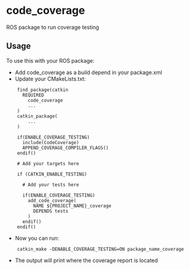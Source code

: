 # code_coverage

ROS package to run coverage testing

## Usage
To use this with your ROS package:

 * Add code_coverage as a build depend in your package.xml
 * Update your CMakeLists.txt:
```
	find_package(catkin
   	  REQUIRED
        code_coverage
        ...
    )
    catkin_package(
        ...
    )

	if(ENABLE_COVERAGE_TESTING)
      include(CodeCoverage)
      APPEND_COVERAGE_COMPILER_FLAGS()
    endif()

    # Add your targets here

    if (CATKIN_ENABLE_TESTING)
      
      # Add your tests here

      if(ENABLE_COVERAGE_TESTING)
        add_code_coverage(
          NAME ${PROJECT_NAME}_coverage
          DEPENDS tests
        )
      endif()
    endif()
```
 * Now you can run:
```
 	catkin_make -DENABLE_COVERAGE_TESTING=ON package_name_coverage
```
 * The output will print where the coverage report is located
